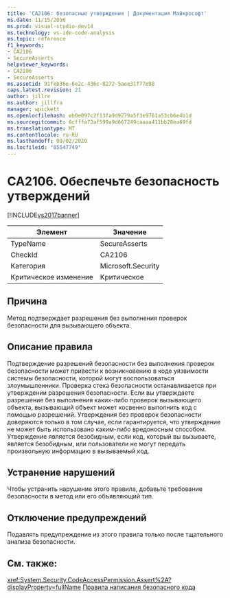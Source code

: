 ```yaml
---
title: 'CA2106: безопасные утверждения | Документация Майкрософт'
ms.date: 11/15/2016
ms.prod: visual-studio-dev14
ms.technology: vs-ide-code-analysis
ms.topic: reference
f1_keywords:
- CA2106
- SecureAsserts
helpviewer_keywords:
- CA2106
- SecureAsserts
ms.assetid: 91feb36e-6e2c-436c-8272-5aee31f77e98
caps.latest.revision: 21
author: jillre
ms.author: jillfra
manager: wpickett
ms.openlocfilehash: eb0e097c2f13fa9d9279a5f3e9761a53cb6e4b1d
ms.sourcegitcommit: 6cfffa72af599a9d667249caaaa411bb28ea69fd
ms.translationtype: MT
ms.contentlocale: ru-RU
ms.lasthandoff: 09/02/2020
ms.locfileid: "85547749"
---
```

# <a name="ca2106-secure-asserts"></a>CA2106. Обеспечьте безопасность утверждений
[!INCLUDE[vs2017banner](../includes/vs2017banner.md)]

|Элемент|Значение|
|-|-|
|TypeName|SecureAsserts|
|CheckId|CA2106|
|Категория|Microsoft.Security|
|Критическое изменение|Критическое|

## <a name="cause"></a>Причина
 Метод подтверждает разрешения без выполнения проверок безопасности для вызывающего объекта.

## <a name="rule-description"></a>Описание правила
 Подтверждение разрешений безопасности без выполнения проверок безопасности может привести к возникновению в коде уязвимости системы безопасности, которой могут воспользоваться злоумышленники. Проверка стека безопасности останавливается при утверждении разрешения безопасности. Если вы утверждаете разрешение без выполнения каких-либо проверок вызывающего объекта, вызывающий объект может косвенно выполнить код с помощью разрешений. Утверждения без проверок безопасности доверяются только в том случае, если гарантируется, что утверждение не может быть использовано каким-либо вредоносным способом. Утверждение является безобидным, если код, который вы вызываете, является безобидным, или пользователи не могут передать произвольную информацию в вызываемый код.

## <a name="how-to-fix-violations"></a>Устранение нарушений
 Чтобы устранить нарушение этого правила, добавьте требование безопасности в метод или его объявляющий тип.

## <a name="when-to-suppress-warnings"></a>Отключение предупреждений
 Подавлять предупреждение из этого правила только после тщательного анализа безопасности.

## <a name="see-also"></a>См. также:
 <xref:System.Security.CodeAccessPermission.Assert%2A?displayProperty=fullName> [Правила написания безопасного кода](https://msdn.microsoft.com/library/4f882d94-262b-4494-b0a6-ba9ba1f5f177)
